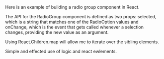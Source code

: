 
Here is an example of building a radio group component in React.


The API for the RadioGroup component is defined as two props: selected, which is a string that matches one of the RadioOption values and onChange, which is the event that gets called whenever a selection changes, providing the new value as an argument.

Using React.Children.map will allow me to iterate over the sibling elements.


Simple and effected use of logic and react ewlements.